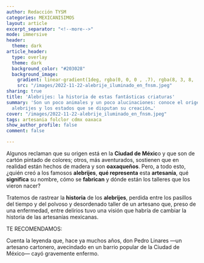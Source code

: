 ```yaml
---
author: Redacción TYSM
categories: MEXICANISIMOS
layout: article
excerpt_separator: "<!--more-->"
mode: immersive
header:
  theme: dark
article_header:
  type: overlay
  theme: dark
  background_color: "#203028"
  background_image:
    gradient: linear-gradient(1deg, rgba(0, 0, 0 , .7), rgba(8, 3, 8, .9))
    src: "/images/2022-11-22-alebrije_iluminado_en_fnsm.jpeg"
sharing: true
title: 'Alebrijes: la historia de estas fantásticas criaturas'
summary: 'Son un poco animales y un poco alucinaciones: conoce el origen de los increíbles
  alebrijes y los estados que se disputan su creación…'
cover: "/images/2022-11-22-alebrije_iluminado_en_fnsm.jpeg"
tags: artesania folclor cdmx oaxaca
show_author_profile: false
comment: false

---
```

Algunos reclaman que su origen está en la **Ciudad de Méxic**o y que son de cartón pintado de colores; otros, más aventurados, sostienen que en realidad están hechos de madera y son **oaxaqueños**. Pero, a todo esto, ¿quién creó a los famosos **alebrijes**, **qué representa** esta **artesanía**, qué **significa** su nombre, cómo se **fabrican** y dónde están los talleres que los vieron nacer?

Tratemos de rastrear la **historia** de los **alebrijes**, perdida entre los pasillos del tiempo y del polvoso y desordenado taller de un artesano que, preso de una enfermedad, entre delirios tuvo una visión que habría de cambiar la historia de las artesanías mexicanas.

TE RECOMENDAMOS:

Cuenta la leyenda que, hace ya muchos años, don Pedro Linares —un artesano cartonero, avecindado en un barrio popular de la Ciudad de México— cayó gravemente enfermo. 